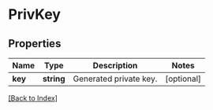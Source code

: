 # PrivKey

## Properties

Name | Type | Description | Notes
------------ | ------------- | ------------- | -------------
**key** | **string** | Generated private key. | [optional]

[[Back to Index]](../index.md)
